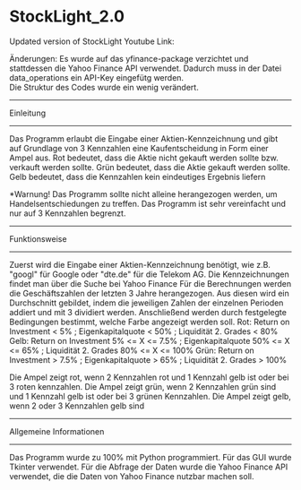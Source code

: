 # StockLight_2.0
Updated version of StockLight Youtube Link:

Änderungen:
Es wurde auf das yfinance-package verzichtet und stattdessen die Yahoo Finance API verwendet. Dadurch muss in der Datei data_operations ein API-Key eingefütg werden.<br>
Die Struktur des Codes wurde ein wenig verändert.

******************************
Einleitung
******************************
Das Programm erlaubt die Eingabe einer Aktien-Kennzeichnung und gibt auf Grundlage von 3 Kennzahlen eine Kaufentscheidung in Form einer Ampel aus.
Rot bedeutet, dass die Aktie nicht gekauft werden sollte bzw. verkauft werden sollte.
Grün bedeutet, dass die Aktie gekauft werden sollte.
Gelb bedeutet, dass die Kennzahlen kein eindeutiges Ergebnis liefern

*Warnung! Das Programm sollte nicht alleine herangezogen werden, um Handelsentschiedungen zu treffen. Das Programm ist sehr vereinfacht und nur auf 3 Kennzahlen begrenzt.


*******************************
Funktionsweise
*******************************
Zuerst wird die Eingabe einer Aktien-Kennzeichnung benötigt, wie z.B. "googl" für Google oder "dte.de" für die Telekom AG. Die Kennzeichnungen findet man über die Suche bei Yahoo Finance
Für die Berechnungen werden die Geschäftszahlen der letzten 3 Jahre herangezogen. Aus diesen wird ein Durchschnitt gebildet, indem die jeweiligen Zahlen der einzelnen Perioden addiert und mit 3 dividiert werden.
Anschließend werden durch festgelegte Bedingungen bestimmt, welche Farbe angezeigt werden soll.
  Rot: Return on Investment < 5% ; Eigenkapitalquote < 50% ; Liquidität 2. Grades < 80%
  Gelb: Return on Investment  5% <= X <= 7.5% ; Eigenkapitalquote  50% <= X <= 65% ; Liquidität 2. Grades  80% <= X <= 100%
  Grün: Return on Investment > 7.5% ; Eigenkapitalquote > 65% ; Liquidität 2. Grades > 100%
  
 Die Ampel zeigt rot, wenn 2 Kennzahlen rot und 1 Kennzahl gelb ist oder bei 3 roten kennzahlen.
 Die Ampel zeigt grün, wenn 2 Kennzahlen grün sind und 1 Kennzahl gelb ist oder bei 3 grünen Kennzahlen.
 Die Ampel zeigt gelb, wenn 2 oder 3 Kennzahlen gelb sind
 
 ********************************
 Allgemeine Informationen
 *********************************
 Das Programm wurde zu 100% mit Python programmiert.
 Für das GUI wurde Tkinter verwendet.
 Für die Abfrage der Daten wurde die Yahoo Finance API verwendet, die die Daten von Yahoo Finance nutzbar machen soll.


